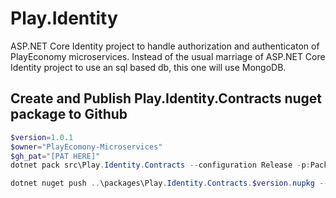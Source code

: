# Play.Identity

ASP.NET Core Identity project to handle authorization and authenticaton of PlayEconomy microservices. Instead of the usual marriage of 
ASP.NET Core Identity project to use an sql based db, this one will use MongoDB.

## Create and Publish Play.Identity.Contracts nuget package to Github
```powershell
$version=1.0.1
$owner="PlayEcomony-Microservices"
$gh_pat="[PAT HERE]"
dotnet pack src\Play.Identity.Contracts --configuration Release -p:PackageVersion=$version -p:RepositoryUrl=https://github.com/$owner/Play.Identity -o ..\packages

dotnet nuget push ..\packages\Play.Identity.Contracts.$version.nupkg --api-key $gh_pat --source "github"
```
